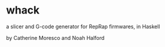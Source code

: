 # whack

 a slicer and G-code generator for RepRap firmwares, in Haskell

 by Catherine Moresco and Noah Halford